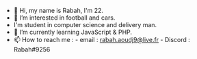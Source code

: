 - 👋 Hi, my name is Rabah, I'm 22.
- 👀 I’m interested in football and cars.
-  I'm student in computer science and delivery man.
- 🌱 I’m currently learning JavaScript & PHP.
- 📫 How to reach me : 
      - email : rabah.aoudj9@live.fr
      - Discord : Rabah#9256

<!---
adj2169/adj2169 is a ✨ special ✨ repository because its `README.md` (this file) appears on your GitHub profile.
You can click the Preview link to take a look at your changes.
--->
